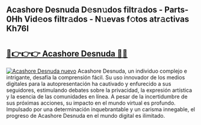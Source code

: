 ## Acashore Desnuda D𝚎sn𝚞dos filtr𝚊dos - Parts-0Hh Vid𝚎os filtr𝚊dos - N𝚞evas f𝚘tos atr𝚊ctivas Kh76I

# <h2><a href="http://mb8d6le.tromn.icu/?c=Acashore+Desnuda">🔗👉👉👉 Acashore Desnuda 🔗🔗</a></h2>

[![Acashore Desnuda nuevo](https://i.imgur.com/pEAQMta.gif)](http://mb8d6le.tromn.icu/?c=Acashore+Desnuda)
Acashore Desnuda, un individuo complejo e intrigante, desafía la comprensión fácil. Su uso innovador de los medios digitales para la autopresentación ha cautivado y enfurecido a sus seguidores, estimulando debates sobre la privacidad, la expresión artística y la esencia de las comunidades en línea. A pesar de la incertidumbre de sus próximas acciones, su impacto en el mundo virtual es profundo. Impulsado por una determinación inquebrantable y un carisma innegable, el progreso de Acashore Desnuda en el mundo digital es ilimitado.
